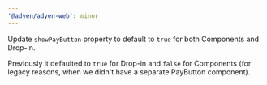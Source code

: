 ```yaml
---
'@adyen/adyen-web': minor
---
```


Update `showPayButton` property to default to `true` for both Components and Drop-in.

Previously it defaulted to `true` for Drop-in and `false` for Components (for legacy reasons, when we didn't have a separate PayButton component).
